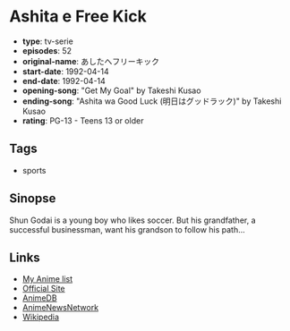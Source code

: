# Ashita e Free Kick

-   **type**: tv-serie
-   **episodes**: 52
-   **original-name**: あしたへフリーキック
-   **start-date**: 1992-04-14
-   **end-date**: 1992-04-14
-   **opening-song**: "Get My Goal" by Takeshi Kusao
-   **ending-song**: "Ashita wa Good Luck (明日はグッドラック)" by Takeshi Kusao
-   **rating**: PG-13 - Teens 13 or older

## Tags

-   sports

## Sinopse

Shun Godai is a young boy who likes soccer. But his grandfather, a successful businessman, want his grandson to follow his path...

## Links

-   [My Anime list](https://myanimelist.net/anime/3874/Ashita_e_Free_Kick)
-   [Official Site](http://www.pro-reed.com/works/tv_series/w025.html)
-   [AnimeDB](http://anidb.info/perl-bin/animedb.pl?show=anime&aid=3077)
-   [AnimeNewsNetwork](http://www.animenewsnetwork.com/encyclopedia/anime.php?id=1182)
-   [Wikipedia](http://ja.wikipedia.org/wiki/%E3%81%82%E3%81%97%E3%81%9F%E3%81%B8%E3%83%95%E3%83%AA%E3%83%BC%E3%82%AD%E3%83%83%E3%82%AF)
